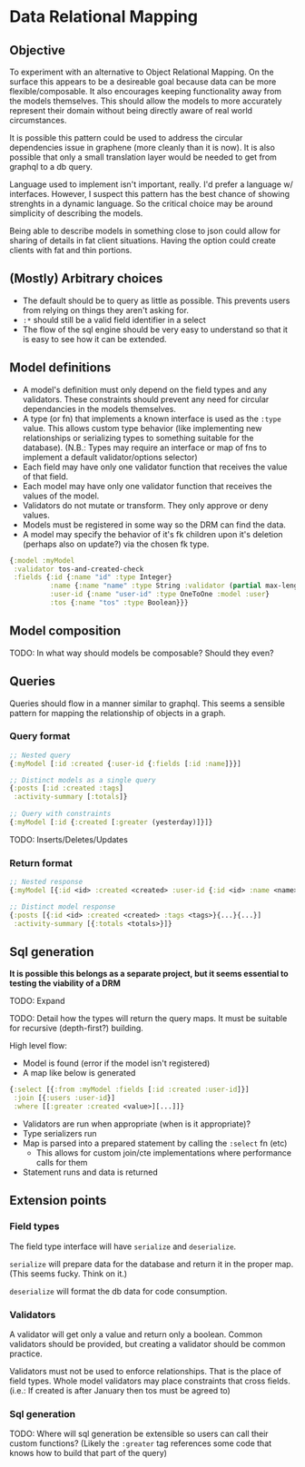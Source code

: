 # Data Relational Mapping

## Objective

To experiment with an alternative to Object Relational Mapping. On the surface this appears to be a desireable goal because data can be more flexible/composable. It also encourages keeping functionality away from the models themselves. This should allow the models to more accurately represent their domain without being directly aware of real world circumstances. 

It is possible this pattern could be used to address the circular dependencies issue in graphene (more cleanly than it is now). It is also possible that only a small translation layer would be needed to get from graphql to a db query.

Language used to implement isn't important, really. I'd prefer a language w/ interfaces. However, I suspect this pattern has the best chance of showing strenghts in a dynamic language. So the critical choice may be around simplicity of describing the models.

Being able to describe models in something close to json could allow for sharing of details in fat client situations. Having the option could create clients with fat and thin portions.

## (Mostly) Arbitrary choices

* The default should be to query as little as possible. This prevents users from relying on things they aren't asking for.
* `:*` should still be a valid field identifier in a select
* The flow of the sql engine should be very easy to understand so that it is easy to see how it can be extended.

## Model definitions

* A model's definition must only depend on the field types and any validators. These constraints should prevent any need for circular dependancies in the models themselves.
* A type (or fn) that implements a known interface is used as the `:type` value. This allows custom type behavior (like implementing new relationships or serializing types to something suitable for the database). (N.B.: Types may require an interface or map of fns to implement a default validator/options selector)
* Each field may have only one validator function that receives the value of that field.
* Each model may have only one validator function that receives the values of the model.
* Validators do not mutate or transform. They only approve or deny values.
* Models must be registered in some way so the DRM can find the data.
* A model may specify the behavior of it's fk children upon it's deletion (perhaps also on update?) via the chosen fk type.

```clojure
{:model :myModel
 :validator tos-and-created-check
 :fields {:id {:name "id" :type Integer}
          :name {:name "name" :type String :validator (partial max-length-validator 100)}
		  :user-id {:name "user-id" :type OneToOne :model :user}
		  :tos {:name "tos" :type Boolean}}}
```

## Model composition

TODO: In what way should models be composable? Should they even?

## Queries

Queries should flow in a manner similar to graphql. This seems a sensible pattern for mapping the relationship of objects in a graph.

### Query format

```clojure
;; Nested query
{:myModel [:id :created {:user-id {:fields [:id :name]}}]

;; Distinct models as a single query
{:posts [:id :created :tags]
 :activity-summary [:totals]}
 
;; Query with constraints
{:myModel [:id {:created [:greater (yesterday)]}]}
```

TODO: Inserts/Deletes/Updates

### Return format

```clojure
;; Nested response
{:myModel [{:id <id> :created <created> :user-id {:id <id> :name <name>}}]}

;; Distinct model response
{:posts [{:id <id> :created <created> :tags <tags>}{...}{...}]
 :activity-summary [{:totals <totals>}]}
```

## Sql generation

**It is possible this belongs as a separate project, but it seems essential to testing the viability of a DRM**

TODO: Expand

TODO: Detail how the types will return the query maps. It must be suitable for recursive (depth-first?) building.

High level flow:

* Model is found (error if the model isn't registered)
* A map like below is generated
```clojure
{:select [{:from :myModel :fields [:id :created :user-id]}]
 :join [{:users :user-id}]
 :where [[:greater :created <value>][...]]}
```
* Validators are run when appropriate (when is it appropriate)?
* Type serializers run
* Map is parsed into a prepared statement by calling the `:select` fn (etc)
  * This allows for custom join/cte implementations where performance calls for them
* Statement runs and data is returned

## Extension points

### Field types

The field type interface will have `serialize` and `deserialize`. 

`serialize` will prepare data for the database and return it in the proper map. (This seems fucky. Think on it.)

`deserialize` will format the db data for code consumption.

### Validators

A validator will get only a value and return only a boolean. Common validators should be provided, but creating a validator should be common practice.

Validators must not be used to enforce relationships. That is the place of field types. Whole model validators may place constraints that cross fields. (i.e.: If created is after January then tos must be agreed to)

### Sql generation 

TODO: Where will sql generation be extensible so users can call their custom functions? (Likely the `:greater` tag references some code that knows how to build that part of the query)
